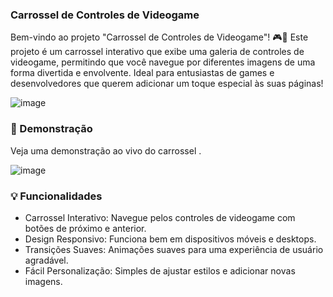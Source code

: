 ### Carrossel de Controles de Videogame

Bem-vindo ao projeto "Carrossel de Controles de Videogame"! 🎮🚀 
Este projeto é um carrossel interativo que exibe uma galeria de controles de videogame, permitindo que você navegue por diferentes imagens de uma forma divertida e envolvente. Ideal para entusiastas de games e desenvolvedores que querem adicionar um toque especial às suas páginas!

![image](https://github.com/user-attachments/assets/535d8ec7-57fa-4ee5-bf4f-4954c5547ffe)


### 🚀 Demonstração

Veja uma demonstração ao vivo do carrossel .

![image](https://github.com/user-attachments/assets/8c893e15-6e64-439b-8d5f-ddad177574bd)


### 💡 Funcionalidades

+ Carrossel Interativo: Navegue pelos controles de videogame com botões de próximo e anterior.
+ Design Responsivo: Funciona bem em dispositivos móveis e desktops.
+ Transições Suaves: Animações suaves para uma experiência de usuário agradável.
+ Fácil Personalização: Simples de ajustar estilos e adicionar novas imagens.
